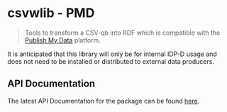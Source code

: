 # csvwlib - PMD

> Tools to transform a CSV-qb into RDF which is compatible with the [Publish My Data](https://publishmydata.com) platform.

It is anticipated that this library will only be for internal IDP-D usage and does not need to be installed or distributed to external data producers.

## API Documentation

The latest API Documentation for the package can be found [here](https://ci.floop.org.uk/job/GSS_data/job/csvwlib/job/main/lastSuccessfulBuild/artifact/pmd/docs/_build/html/index.html).
